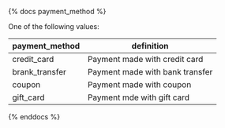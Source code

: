{% docs payment_method %}
	
One of the following values: 

| payment_method | definition                                       |
|----------------|--------------------------------------------------|
| credit_card    | Payment made with credit card                    |
| brank_transfer | Payment made with bank transfer                  |
| coupon         | Payment made with coupon                         |
| gift_card      | Payment mde with gift card                       |

{% enddocs %}